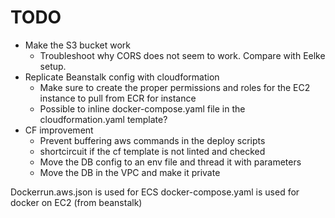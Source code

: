 # TODO

- Make the S3 bucket work
  - Troubleshoot why CORS does not seem to work. Compare with Eelke setup.
- Replicate Beanstalk config with cloudformation
  - Make sure to create the proper permissions and roles for the EC2 instance to pull from ECR for instance
  - Possible to inline docker-compose.yaml file in the cloudformation.yaml template?
- CF improvement
  - Prevent buffering aws commands in the deploy scripts
  - shortcircuit if the cf template is not linted and checked
  - Move the DB config to an env file and thread it with parameters
  - Move the DB in the VPC and make it private

Dockerrun.aws.json is used for ECS
docker-compose.yaml is used for docker on EC2 (from beanstalk)
